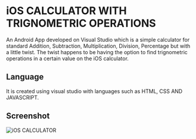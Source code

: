 # iOS CALCULATOR WITH TRIGNOMETRIC OPERATIONS

An Android App developed on Visual Studio which is a simple calculator for standard Addition, Subtraction, Multiplication, Division, Percentage but with a little twist.
The twist happens to be having the option to find trignometric operations in a certain value on the iOS calculator.

## Language
It is created using visual studio with languages such as HTML, CSS AND JAVASCRIPT.

## Screenshot
![iOS CALCULATOR](https://github.com/Fahid046/IOS-2/assets/87539989/c5a7ec66-2426-4788-940c-c11ddf4df807)
